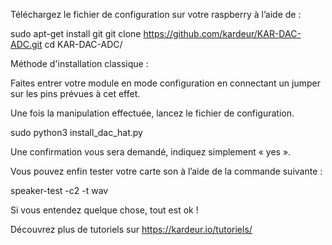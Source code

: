 Téléchargez le fichier de configuration sur votre raspberry à l’aide de :

sudo apt-get install git
git clone https://github.com/kardeur/KAR-DAC-ADC.git
cd KAR-DAC-ADC/

Méthode d'installation classique : 


Faites entrer votre module en mode configuration en connectant un jumper sur les pins prévues à cet effet.

Une fois la manipulation effectuée, lancez le fichier de configuration.

sudo python3 install_dac_hat.py

Une confirmation vous sera demandé, indiquez simplement « yes ».

Vous pouvez enfin tester votre carte son à l’aide de la commande suivante :

speaker-test -c2 -t wav

Si vous entendez quelque chose, tout est ok !


Découvrez plus de tutoriels sur https://kardeur.io/tutoriels/
